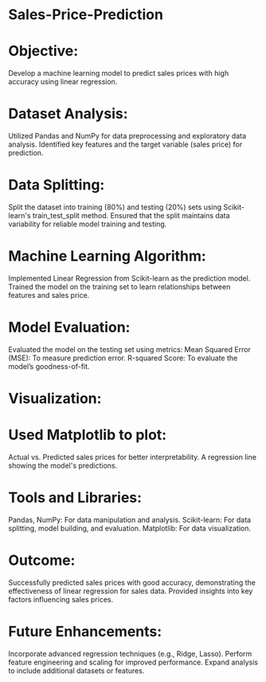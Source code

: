 # Sales-Price-Prediction

# Objective:
Develop a machine learning model to predict sales prices with high accuracy using linear regression.

# Dataset Analysis:
Utilized Pandas and NumPy for data preprocessing and exploratory data analysis.
Identified key features and the target variable (sales price) for prediction.

# Data Splitting:
Split the dataset into training (80%) and testing (20%) sets using Scikit-learn's train_test_split method.
Ensured that the split maintains data variability for reliable model training and testing.

# Machine Learning Algorithm:
Implemented Linear Regression from Scikit-learn as the prediction model.
Trained the model on the training set to learn relationships between features and sales price.

# Model Evaluation:
Evaluated the model on the testing set using metrics:
Mean Squared Error (MSE): To measure prediction error.
R-squared Score: To evaluate the model’s goodness-of-fit.

# Visualization:
# Used Matplotlib to plot:
Actual vs. Predicted sales prices for better interpretability.
A regression line showing the model's predictions.

# Tools and Libraries:
Pandas, NumPy: For data manipulation and analysis.
Scikit-learn: For data splitting, model building, and evaluation.
Matplotlib: For data visualization.

# Outcome:
Successfully predicted sales prices with good accuracy, demonstrating the effectiveness of linear regression for sales data.
Provided insights into key factors influencing sales prices.

# Future Enhancements:
Incorporate advanced regression techniques (e.g., Ridge, Lasso).
Perform feature engineering and scaling for improved performance.
Expand analysis to include additional datasets or features.
